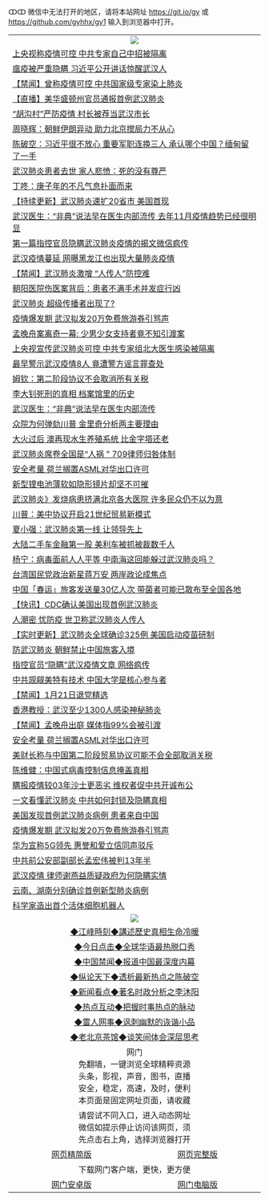 ↀↀ 微信中无法打开的地区，请将本站网址 https://git.io/gy 或 https://github.com/gyhhx/gy1 输入到浏览器中打开。 

 <table>

  <tr>
    <td colspan="2" align=center><img src="https://cdn.jsdelivr.net/gh/gyoupiodf/im1/20190822-2.jpg"></td>
 </tr>
<tr><td colspan="2" align="left"><a href="https://xball.casa/oo.aspx?name=c1120238&key=eqxowaguscvmxdgc&from=gy">上央视称疫情可控 中共专家自己中招被隔离</a></td></tr>
<tr><td colspan="2" align="left"><a href="https://xball.casa/oo.aspx?name=c1120327&key=eqxowaguscvmxdgc&from=gy">瘟疫被严重隐瞒 习近平公开讲话惊醒武汉人</a></td></tr>
<tr><td colspan="2" align="left"><a href="https://xball.casa/oo.aspx?name=c1120360&key=eqxowaguscvmxdgc&from=gy">【禁闻】曾称疫情可控 中共国家级专家染上肺炎</a></td></tr>
<tr><td colspan="2" align="left"><a href="https://xball.casa/oo.aspx?name=c1120328&key=eqxowaguscvmxdgc&from=gy">【直播】美华盛顿州官员通报首例武汉肺炎</a></td></tr>
<tr><td colspan="2" align="left"><a href="https://xball.casa/oo.aspx?name=c1120263&key=eqxowaguscvmxdgc&from=gy">“胡沟村”严防疫情 村长被荐当武汉市长</a></td></tr>
<tr><td colspan="2" align="left"><a href="https://xball.casa/oo.aspx?name=c1120357&key=eqxowaguscvmxdgc&from=gy">周晓辉：朝鲜伊朗异动 助力北京搅局力不从心</a></td></tr>
<tr><td colspan="2" align="left"><a href="https://xball.casa/oo.aspx?name=c1120267&key=eqxowaguscvmxdgc&from=gy">陈破空：习近平很不放心 重要军职连换三人 承认哪个中国？缅甸留了一手</a></td></tr>
<tr><td colspan="2" align="left"><a href="https://xball.casa/oo.aspx?name=c1120262&key=eqxowaguscvmxdgc&from=gy">武汉肺炎患者去世 家人悲愤：死的没有尊严</a></td></tr>
<tr><td colspan="2" align="left"><a href="https://xball.casa/oo.aspx?name=c1120277&key=eqxowaguscvmxdgc&from=gy">丁咚：庚子年的不凡气息扑面而来</a></td></tr>
<tr><td colspan="2" align="left"><a href="https://xball.casa/oo.aspx?name=c1119038&key=eqxowaguscvmxdgc&from=gy">【持续更新】武汉肺炎速扩20省市 美国首现</a></td></tr>
<tr><td colspan="2" align="left"><a href="https://xball.casa/oo.aspx?name=c1120372&key=eqxowaguscvmxdgc&from=gy">武汉医生：“非典”说法早在医生内部流传 去年11月疫情趋势已经很明显</a></td></tr>
<tr><td colspan="2" align="left"><a href="https://xball.casa/oo.aspx?name=c1120297&key=eqxowaguscvmxdgc&from=gy">第一篇指控官员隐瞒武汉肺炎疫情的揭文微信疯传</a></td></tr>
<tr><td colspan="2" align="left"><a href="https://xball.casa/oo.aspx?name=c1120369&key=eqxowaguscvmxdgc&from=gy">武汉疫情蔓延 网曝黑龙江也出现大量肺炎疫情</a></td></tr>
<tr><td colspan="2" align="left"><a href="https://xball.casa/oo.aspx?name=c1120359&key=eqxowaguscvmxdgc&from=gy">【禁闻】武汉肺炎激增 “人传人”防控难</a></td></tr>
<tr><td colspan="2" align="left"><a href="https://xball.casa/oo.aspx?name=c1120352&key=eqxowaguscvmxdgc&from=gy">朝阳医院伤医案背后：患者不满手术并发症行凶</a></td></tr>
<tr><td colspan="2" align="left"><a href="https://xball.casa/oo.aspx?name=c1120299&key=eqxowaguscvmxdgc&from=gy">武汉肺炎 超级传播者出现了?</a></td></tr>
<tr><td colspan="2" align="left"><a href="https://xball.casa/oo.aspx?name=c1120349&key=eqxowaguscvmxdgc&from=gy">疫情爆发期 武汉拟发20万免费旅游券引骂声</a></td></tr>
<tr><td colspan="2" align="left"><a href="https://xball.casa/oo.aspx?name=c1120314&key=eqxowaguscvmxdgc&from=gy">孟晚舟案离奇一幕: 少男少女支持者竟不知引渡案</a></td></tr>
<tr><td colspan="2" align="left"><a href="https://xball.casa/oo.aspx?name=c1120313&key=eqxowaguscvmxdgc&from=gy">上央视宣传武汉肺炎可控 中共专家组北大医生感染被隔离</a></td></tr>
<tr><td colspan="2" align="left"><a href="https://xball.casa/oo.aspx?name=c1120296&key=eqxowaguscvmxdgc&from=gy">最早警示武汉疫情8人 竟遭警方谣言罪查处</a></td></tr>
<tr><td colspan="2" align="left"><a href="https://xball.casa/oo.aspx?name=c1120249&key=eqxowaguscvmxdgc&from=gy">姆钦：第二阶段协议不会取消所有关税</a></td></tr>
<tr><td colspan="2" align="left"><a href="https://xball.casa/oo.aspx?name=c1120377&key=eqxowaguscvmxdgc&from=gy">李大钊死刑的真相 档案馆里的历史</a></td></tr>
<tr><td colspan="2" align="left"><a href="https://xball.casa/oo.aspx?name=c1120347&key=eqxowaguscvmxdgc&from=gy">武汉医生：“非典”说法早在医生内部流传</a></td></tr>
<tr><td colspan="2" align="left"><a href="https://xball.casa/oo.aspx?name=c1120370&key=eqxowaguscvmxdgc&from=gy">众院为何弹劾川普 金里奇分析两主要理由</a></td></tr>
<tr><td colspan="2" align="left"><a href="https://xball.casa/oo.aspx?name=c1120315&key=eqxowaguscvmxdgc&from=gy">大火过后 澳再现水生养殖系统 比金字塔还老</a></td></tr>
<tr><td colspan="2" align="left"><a href="https://xball.casa/oo.aspx?name=c1120322&key=eqxowaguscvmxdgc&from=gy">武汉肺炎席卷全国是“人祸 ” 709律师归咎体制</a></td></tr>
<tr><td colspan="2" align="left"><a href="https://xball.casa/oo.aspx?name=c1120248&key=eqxowaguscvmxdgc&from=gy">安全考量 荷兰搁置ASML对华出口许可</a></td></tr>
<tr><td colspan="2" align="left"><a href="https://xball.casa/oo.aspx?name=c1120321&key=eqxowaguscvmxdgc&from=gy">新型锂电池薄软如隐形镜片却坚不可摧</a></td></tr>
<tr><td colspan="2" align="left"><a href="https://xball.casa/oo.aspx?name=c1120309&key=eqxowaguscvmxdgc&from=gy">武汉肺炎》发烧病患挤满北京各大医院 许多民众仍不以为意</a></td></tr>
<tr><td colspan="2" align="left"><a href="https://xball.casa/oo.aspx?name=c1120371&key=eqxowaguscvmxdgc&from=gy">川普：美中协议开启21世纪贸易新模式</a></td></tr>
<tr><td colspan="2" align="left"><a href="https://xball.casa/oo.aspx?name=c1120276&key=eqxowaguscvmxdgc&from=gy">夏小强：武汉肺炎第一线 让领导先上</a></td></tr>
<tr><td colspan="2" align="left"><a href="https://xball.casa/oo.aspx?name=c1120356&key=eqxowaguscvmxdgc&from=gy">大陆二手车金融第一股 美利车被抓被裁数千人</a></td></tr>
<tr><td colspan="2" align="left"><a href="https://xball.casa/oo.aspx?name=c1120268&key=eqxowaguscvmxdgc&from=gy">杨宁：病毒面前人人平等 中南海这回能躲过武汉肺炎吗？</a></td></tr>
<tr><td colspan="2" align="left"><a href="https://xball.casa/oo.aspx?name=c1120340&key=eqxowaguscvmxdgc&from=gy">台湾国民党政治新星蒋万安 两岸政论成焦点</a></td></tr>
<tr><td colspan="2" align="left"><a href="https://xball.casa/oo.aspx?name=c1120351&key=eqxowaguscvmxdgc&from=gy">中国「春运」旅客发送量30亿人次 带菌者可能已散布至全国各地</a></td></tr>
<tr><td colspan="2" align="left"><a href="https://xball.casa/oo.aspx?name=c1120290&key=eqxowaguscvmxdgc&from=gy">【快讯】CDC确认美国出现首例武汉肺炎</a></td></tr>
<tr><td colspan="2" align="left"><a href="https://xball.casa/oo.aspx?name=c1120376&key=eqxowaguscvmxdgc&from=gy">人潮密 忧防疫 世卫称武汉肺炎人传人</a></td></tr>
<tr><td colspan="2" align="left"><a href="https://xball.casa/oo.aspx?name=c1120292&key=eqxowaguscvmxdgc&from=gy">【实时更新】武汉肺炎全球确诊325例 美国启动疫苗研制</a></td></tr>
<tr><td colspan="2" align="left"><a href="https://xball.casa/oo.aspx?name=c1120348&key=eqxowaguscvmxdgc&from=gy">防武汉肺炎 朝鲜禁止中国旅客入境</a></td></tr>
<tr><td colspan="2" align="left"><a href="https://xball.casa/oo.aspx?name=c1120274&key=eqxowaguscvmxdgc&from=gy">指控官员“隐瞒”武汉疫情文章 网络疯传</a></td></tr>
<tr><td colspan="2" align="left"><a href="https://xball.casa/oo.aspx?name=c1120354&key=eqxowaguscvmxdgc&from=gy">中共觊觎美特有技术 中国大学是核心参与者</a></td></tr>
<tr><td colspan="2" align="left"><a href="https://xball.casa/oo.aspx?name=c1120358&key=eqxowaguscvmxdgc&from=gy">【禁闻】1月21日退党精选</a></td></tr>
<tr><td colspan="2" align="left"><a href="https://xball.casa/oo.aspx?name=c1120355&key=eqxowaguscvmxdgc&from=gy">香港教授：武汉至少1300人感染神秘肺炎</a></td></tr>
<tr><td colspan="2" align="left"><a href="https://xball.casa/oo.aspx?name=c1120330&key=eqxowaguscvmxdgc&from=gy">【禁闻】孟晚舟出庭 媒体指99%会被引渡</a></td></tr>
<tr><td colspan="2" align="left"><a href="https://xball.casa/oo.aspx?name=c1120350&key=eqxowaguscvmxdgc&from=gy">安全考量 荷兰搁置ASML对华出口许可</a></td></tr>
<tr><td colspan="2" align="left"><a href="https://xball.casa/oo.aspx?name=c1120284&key=eqxowaguscvmxdgc&from=gy">美财长称与中国第二阶段贸易协议可能不会全部取消关税</a></td></tr>
<tr><td colspan="2" align="left"><a href="https://xball.casa/oo.aspx?name=c1120303&key=eqxowaguscvmxdgc&from=gy">陈维健：中国式病毒控制信息掩盖真相</a></td></tr>
<tr><td colspan="2" align="left"><a href="https://xball.casa/oo.aspx?name=c1120342&key=eqxowaguscvmxdgc&from=gy">瞒报疫情较03年沙士更恶劣 维权者促中共开诚布公</a></td></tr>
<tr><td colspan="2" align="left"><a href="https://xball.casa/oo.aspx?name=c1120326&key=eqxowaguscvmxdgc&from=gy">一文看懂武汉肺炎 中共如何封锁及隐瞒真相</a></td></tr>
<tr><td colspan="2" align="left"><a href="https://xball.casa/oo.aspx?name=c1120312&key=eqxowaguscvmxdgc&from=gy">美国发现首例武汉肺炎病例 患者来自中国</a></td></tr>
<tr><td colspan="2" align="left"><a href="https://xball.casa/oo.aspx?name=c1120261&key=eqxowaguscvmxdgc&from=gy">疫情爆发期 武汉拟发20万免费旅游券引骂声</a></td></tr>
<tr><td colspan="2" align="left"><a href="https://xball.casa/oo.aspx?name=c1120258&key=eqxowaguscvmxdgc&from=gy">华为宣称5G领先 惠誉和爱立信同声驳斥</a></td></tr>
<tr><td colspan="2" align="left"><a href="https://xball.casa/oo.aspx?name=c1120250&key=eqxowaguscvmxdgc&from=gy">中共前公安部副部长孟宏伟被判13年半</a></td></tr>
<tr><td colspan="2" align="left"><a href="https://xball.casa/oo.aspx?name=c1120275&key=eqxowaguscvmxdgc&from=gy">武汉疫情 律师谢燕益质疑政府为何隐瞒实情</a></td></tr>
<tr><td colspan="2" align="left"><a href="https://xball.casa/oo.aspx?name=c1120265&key=eqxowaguscvmxdgc&from=gy">云南、湖南分别确诊首例新型肺炎病例</a></td></tr>
<tr><td colspan="2" align="left"><a href="https://xball.casa/oo.aspx?name=c1120320&key=eqxowaguscvmxdgc&from=gy">科学家造出首个活体细胞机器人</a></td></tr>

 <tr>
   <td colspan="2" align=center><img src="https://cdn.jsdelivr.net/gh/gyoupiodf/im1/jf-1.jpg"></td>
  </tr>
   <tr>
   <td colspan="2" align=center> 
<a href="https://xball.casa/oo.aspx?name=c922850&key=eqxowaguscvmxdgc&from=gy&tag=9877">◆江峰時刻◆講述歷史真相生命冷暖</a><br/>
    </td>
  </tr>
   <tr>
   <td colspan="2" align=center> 
<a href="https://xball.casa/oo.aspx?name=c816850&key=eqxowaguscvmxdgc&from=gy&tag=9877">◆今日点击◆全球华语最热脱口秀</a><br/>
    </td>
  </tr>
  <tr>
  <td colspan="2" align=center>
<a href="https://xball.casa/oo.aspx?name=c816860&key=eqxowaguscvmxdgc&from=gy&tag=99733110">◆中国禁闻◆报道中国最深度内幕</a><br/>
   </tr>
  <tr>
     <td colspan="2" align=center>
<a href="https://xball.casa/oo.aspx?name=c816855&key=eqxowaguscvmxdgc&from=gy&tag=997110">◆纵论天下◆透析最新热点之陈破空</a><br/>
   </tr>
   <tr>
      <td colspan="2" align=center>
<a href="https://xball.casa/oo.aspx?name=c838308&key=eqxowaguscvmxdgc&from=gy&tag=9973110">◆新闻看点◆著名时政分析之李沐阳</a><br/>
   </tr>
   <tr>
     <td colspan="2" align=center>
<a href="https://xball.casa/oo.aspx?name=c816852&key=eqxowaguscvmxdgc&from=gy&tag=9733110">◆热点互动◆把握时事热点的脉动</a><br/>
   </tr>
   <tr>
      <td colspan="2" align=center>
<a href="https://xball.casa/oo.aspx?name=c816694&key=eqxowaguscvmxdgc&from=gy&tag=93310">◆雷人网事◆讽刺幽默的诙谐小品</a><br/>
   </tr>
   <tr>
    <td colspan="2" align=center>
<a href="https://xball.casa/oo.aspx?name=c816650&key=eqxowaguscvmxdgc&from=gy&tag=9973110">◆老北京茶馆◆谈笑间体会深层思考</a><br/>
   </tr>
<tr>
    <td colspan="2" align="center">网门<br/>免翻墙，一键浏览全球精粹资源<br/>头条，影视，声音，图书，直播<br/>安全，稳定，高速，及时，便利<br/>本页面是固定网址页面，请收藏</td>
  <tr>
  <tr>
    <td colspan="2" align="center">请尝试不同入口，进入动态网址<br/>微信如提示停止访问该网页，须<br/>先点击右上角，选择浏览器打开</td>
  <tr>  
  <tr>
    <td align="center"><a href="https://gitcdn.xyz/repo/otiny/up/master/show002.htm">网页精简版</a></td>
    <td align="center"><a href="https://gitcdn.xyz/repo/otiny/up/master/show001.htm">网页完整版</a></td>
  </tr>
  <tr>
    <td colspan="2" align="center">下载网门客户端，更快，更方便</td>
  <tr>
  <tr>
    <td align="center"><a href="https://raw.githubusercontent.com/opipe/up/master/oGatea.apk">网门安卓版</a></td>
    <td align="center"><a href="https://raw.githubusercontent.com/opipe/up/master/oGate.zip">网门电脑版</a></td>
  </tr>

</table>

